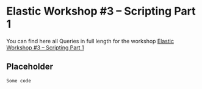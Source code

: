 # Elastic Workshop #3 – Scripting Part 1

You can find here all Queries in full length for the workshop [Elastic Workshop #3 – Scripting Part 1](https://cdax.ch/2022/01/30/elastic-workshop-2-ingest-pipelines/)

## Placeholder

```
Some code
```

